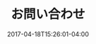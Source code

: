 ---
date: 2017-04-18T15:26:01-04:00
tags: []
title: お問い合わせ
layout: contact
menu:
  mobile:
    weight: 3
  desktop:
    weight: 4
    name: 連絡はこちらから
---